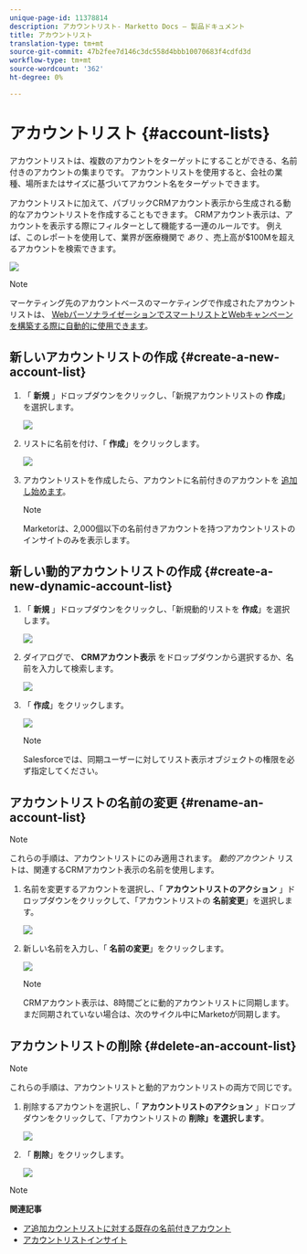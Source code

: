```yaml
---
unique-page-id: 11378814
description: アカウントリスト- Marketto Docs — 製品ドキュメント
title: アカウントリスト
translation-type: tm+mt
source-git-commit: 47b2fee7d146c3dc558d4bbb10070683f4cdfd3d
workflow-type: tm+mt
source-wordcount: '362'
ht-degree: 0%

---
```



# アカウントリスト {#account-lists}

アカウントリストは、複数のアカウントをターゲットにすることができる、名前付きのアカウントの集まりです。 アカウントリストを使用すると、会社の業種、場所またはサイズに基づいてアカウント名をターゲットできます。

アカウントリストに加えて、パブリックCRMアカウント表示から生成される動的なアカウントリストを作成することもできます。 CRMアカウント表示は、アカウントを表示する際にフィルターとして機能する一連のルールです。 例えば、このレポートを使用して、業界が医療機関で *あり* 、売上高が$100Mを超えるアカウントを検索できます。

![](assets/one.png)

>[!NOTE]
>
>マーケティング先のアカウントベースのマーケティングで作成されたアカウントリストは、 [WebパーソナライゼーションでスマートリストとWebキャンペーンを構築する際に自動的に使用できます](http://docs.marketo.com/display/DOCS/RTP+Segments)。

## 新しいアカウントリストの作成 {#create-a-new-account-list}

1. 「 **新規** 」ドロップダウンをクリックし、「新規アカウントリストの **作成**」を選択します。

   ![](assets/1a.png)

1. リストに名前を付け、「 **作成**」をクリックします。

   ![](assets/three-0.png)

1. アカウントリストを作成したら、アカウントに名前付きのアカウントを [追加し始めます](http://docs.marketo.com/display/DOCS/Add+an+Existing+Named+Account+to+an+Account+List)。

   >[!NOTE]
   >
   >Marketorは、2,000個以下の名前付きアカウントを持つアカウントリストのインサイトのみを表示します。

## 新しい動的アカウントリストの作成 {#create-a-new-dynamic-account-list}

1. 「 **新規** 」ドロップダウンをクリックし、「新規動的リストを **作成**」を選択します。

   ![](assets/1.png)

1. ダイアログで、 **CRMアカウント表示** をドロップダウンから選択するか、名前を入力して検索します。

   ![](assets/image2017-7-18-9-48-23.png)

1. 「 **作成**」をクリックします。

   ![](assets/step4.jpg)

   >[!NOTE]
   >
   >Salesforceでは、同期ユーザーに対してリスト表示オブジェクトの権限を必ず指定してください。

## アカウントリストの名前の変更 {#rename-an-account-list}

>[!NOTE]
>
>これらの手順は、アカウントリストにのみ適用されます。 *動的アカウント* リストは、関連するCRMアカウント表示の名前を使用します。

1. 名前を変更するアカウントを選択し、「 **アカウントリストのアクション** 」ドロップダウンをクリックして、「アカウントリストの **名前変更**」を選択します。

   ![](assets/three.png)

1. 新しい名前を入力し、「 **名前の変更**」をクリックします。

   ![](assets/four.png)

   >[!NOTE]
   >
   >CRMアカウント表示は、8時間ごとに動的アカウントリストに同期します。 まだ同期されていない場合は、次のサイクル中にMarketoが同期します。

## アカウントリストの削除 {#delete-an-account-list}

>[!NOTE]
>
>これらの手順は、アカウントリストと動的アカウントリストの両方で同じです。

1. 削除するアカウントを選択し、「 **アカウントリストのアクション** 」ドロップダウンをクリックして、「アカウントリストの **削除」を選択します**。

   ![](assets/five.png)

1. 「 **削除**」をクリックします。

   ![](assets/six.png)

>[!NOTE]
>
>**関連記事**
>
>* [ア追加カウントリストに対する既存の名前付きアカウント](named-accounts/add-an-existing-named-account-to-an-account-list.md)
>* [アカウントリストインサイト](../../../product-docs/account-based-marketing/measure/account-list-insights.md)

>



